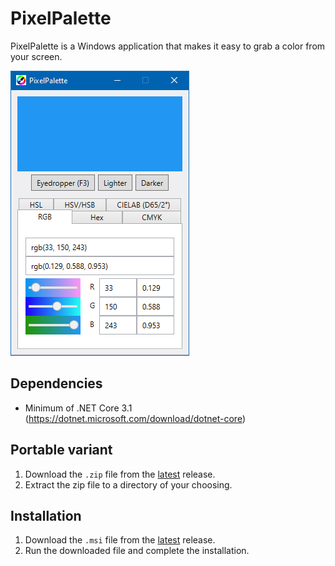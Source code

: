 # PixelPalette

PixelPalette is a Windows application that makes it easy to grab a color from your screen.

![Screenshot of PixelPalette](/screenshot.png?raw=true)

## Dependencies

- Minimum of .NET Core 3.1 (https://dotnet.microsoft.com/download/dotnet-core)

## Portable variant

1. Download the `.zip` file from the [latest](https://github.com/FoxAndFly/PixelPalette/releases/latest) release.
2. Extract the zip file to a directory of your choosing.

## Installation

1. Download the `.msi` file from the [latest](https://github.com/FoxAndFly/PixelPalette/releases/latest) release.
2. Run the downloaded file and complete the installation.